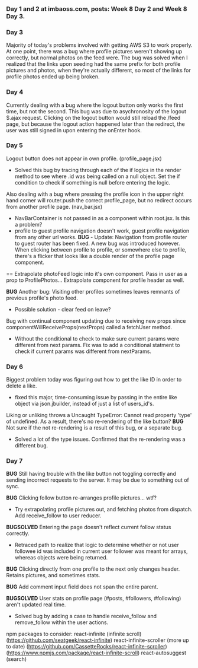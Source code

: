### Day 1 and 2 at imbaoss.com, posts: Week 8 Day 2 and Week 8 Day 3.

### Day 3

Majority of today's problems involved with getting AWS S3 to work properly. At one point, there was a bug where profile pictures weren't showing up correctly, but normal photos on the feed were. The bug was solved when I realized that the links upon seeding had the same prefix for both profile pictures and photos, when they're actually different, so most of the links for profile photos ended up being broken.

### Day 4

Currently dealing with a bug where the logout button only works the first time, but not the second. This bug was due to asychronosity of the logout $.ajax request. Clicking on the logout button would still reload the /feed page, but because the logout action happened later than the redirect, the user was still signed in upon entering the onEnter hook.

### Day 5

Logout button does not appear in own profile. (profile_page.jsx)
- Solved this bug by tracing through each of the if logics in the render method to see where .id was being called on a null object. Set the if condition to check if something is null before entering the logic.

Also dealing with a bug where pressing the profile icon in the upper right hand corner will router.push the correct profile_page, but no redirect occurs from another profile page. (nav_bar.jsx)
- NavBarContainer is not passed in as a component within root.jsx. Is this a problem?
- profile to guest profile navigation doesn't work, guest profile navigation from any other url works.
**BUG** - Update: Navigation from profile router to guest router has been fixed. A new bug was introduced however. When clicking between profile to profile, or somewhere else to profile, there's a flicker that looks like a double render of the profile page component.

== Extrapolate photoFeed logic into it's own component. Pass in user as a prop to ProfilePhotos... Extrapolate component for profile header as well.

**BUG** Another bug: Visiting other profiles sometimes leaves remnants of previous profile's photo feed.
- Possible solution - clear feed on leave?

Bug with continual component updating due to receiving new props since componentWillReceiveProps(nextProps) called a fetchUser method.
- Without the conditional to check to make sure current params were different from next params. Fix was to add a conditional statment to check if current params was different from nextParams.

### Day 6
Biggest problem today was figuring out how to get the like ID in order to delete a like.
- fixed this major, time-consuming issue by passing in the entire like object via json.jbuilder, instead of just a list of users_id's.

Liking or unliking throws a Uncaught TypeError: Cannot read property 'type' of undefined. As a result, there's no re-rendering of the like button? **BUG** Not sure if the not re-rendering is a result of this bug, or a separate bug.
- Solved a lot of the type issues. Confirmed that the re-rendering was a different bug.

### Day 7
**BUG** Still having trouble with the like button not toggling correctly and sending incorrect requests to the server. It may be due to something out of sync.

**BUG** Clicking follow button re-arranges profile pictures... wtf?
- Try extrapolating profile pictures out, and fetching photos from dispatch. Add receive_follow to user reducer.

**BUGSOLVED** Entering the page doesn't reflect current follow status correctly.
- Retraced path to realize that logic to determine whether or not user followee id was included in current user follower was meant for arrays, whereas objects were being returned.

**BUG** Clicking directly from one profile to the next only changes header. Retains pictures, and sometimes stats.

**BUG** Add comment input field does not span the entire parent.

**BUGSOLVED** User stats on profile page (#posts, #followers, #following) aren't updated real time.
- Solved bug by adding a case to handle receive_follow and remove_follow within the user actions.

npm packages to consider:
react-infinite (infinite scroll)
  (https://github.com/seatgeek/react-infinite)
react-infinite-scroller (more up to date)
  (https://github.com/CassetteRocks/react-infinite-scroller)
  (https://www.npmjs.com/package/react-infinite-scroll)
react-autosuggest (search)
